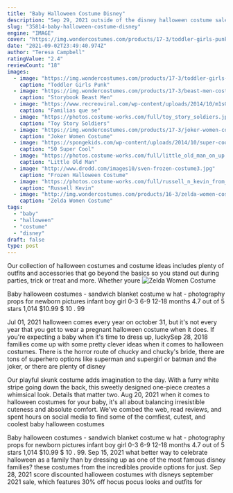 ```yaml
---
title: "Baby Halloween Costume Disney"
description: "Sep 29, 2021 outside of the disney halloween costume sale, youll also want to check out the new pottery barn x peanuts halloween collection as well as the spooky pokmon lineup filled with apparel, plushies, collectibles, and more.And while youre at it, heres our first look at the upcoming 550-piece lego mini disney castle.. More on the baby yoda bodysuit costume:"
slug: "35814-baby-halloween-costume-disney"
engine: "IMAGE"
cover: "https://img.wondercostumes.com/products/17-3/toddler-girls-punk-bat-princess-costume.jpg"
date: "2021-09-02T23:49:40.974Z"
author: "Teresa Campbell"
ratingValue: "2.4"
reviewCount: "18"
images:
  - image: "https://img.wondercostumes.com/products/17-3/toddler-girls-punk-bat-princess-costume.jpg"
    caption: "Toddler Girls Punk"
  - image: "https://img.wondercostumes.com/products/17-3/beast-men-costume.jpg"
    caption: "Storybook Beast Men"
  - image: "https://www.recreoviral.com/wp-content/uploads/2014/10/m1sGIhd.jpg"
    caption: "Familias que se"
  - image: "https://photos.costume-works.com/full/toy_story_soldiers.jpg"
    caption: "Toy Story Soldiers"
  - image: "https://img.wondercostumes.com/products/17-3/joker-women-costume.jpg"
    caption: "Joker Women Costume"
  - image: "https://spongekids.com/wp-content/uploads/2014/10/super-cool-costume-ideas/5-cruella-devil-costume-for-kids.jpg"
    caption: "50 Super Cool"
  - image: "https://photos.costume-works.com/full/little_old_man_on_up.jpg"
    caption: "Little Old Man"
  - image: "http://www.drodd.com/images10/sven-frozen-costume3.jpg"
    caption: "Frozen Halloween Costume"
  - image: "https://photos.costume-works.com/full/russell_n_kevin_from_disneys_up.jpg"
    caption: "Russell Kevin"
  - image: "http://img.wondercostumes.com/products/16-3/zelda-women-costume.jpg"
    caption: "Zelda Women Costume"
tags:
  - "baby"
  - "halloween"
  - "costume"
  - "disney"
draft: false
type: post
---
```


Our collection of halloween costumes and costume ideas includes plenty of outfits and accessories that go beyond the basics so you stand out during parties, trick or treat and more. Whether youre
![Zelda Women Costume](http://img.wondercostumes.com/products/16-3/zelda-women-costume.jpg "Zelda Women Costume")

Baby halloween costumes - sandwich blanket costume w hat - photography props for newborn pictures infant boy girl 0-3 6-9 12-18 months 4.7 out of 5 stars 1,014 $10.99 $ 10 . 99
<!--inArticleAds-->

<!--galleryOne-->

Jul 01, 2021 halloween comes every year on october 31, but it's not every year that you get to wear a pregnant halloween costume when it does. If you're expecting a baby when it's time to dress up, luckySep 28, 2018 families come up with some pretty clever ideas when it comes to halloween costumes. There is the horror route of chucky and chucky's bride, there are tons of superhero options like superman and supergirl or batman and the joker, or there are plenty of disney
<!--inArticleAds-->

<!--galleryTwo-->

Our playful skunk costume adds imagination to the day. With a furry white stripe going down the back, this sweetly designed one-piece creates a whimsical look. Details that matter  two. Aug 20, 2021 when it comes to halloween costumes for your baby, it's all about balancing irresistible cuteness and absolute comfort. We've combed the web, read reviews, and spent hours on social media to find some of the comfiest, cutest, and coolest baby halloween costumes
<!--galleryThree-->

Baby halloween costumes - sandwich blanket costume w hat - photography props for newborn pictures infant boy girl 0-3 6-9 12-18 months 4.7 out of 5 stars 1,014 $10.99 $ 10 . 99. Sep 15, 2021 what better way to celebrate halloween as a family than by dressing up as one of the most famous disney families? these costumes from the incredibles provide options for just. Sep 28, 2021 score discounted halloween costumes with disneys september 2021 sale, which features 30% off hocus pocus looks and outfits for